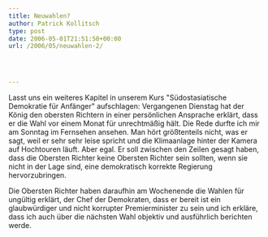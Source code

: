 ```yaml
---
title: Neuwahlen?
author: Patrick Kollitsch
type: post
date: 2006-05-01T21:51:50+00:00
url: /2006/05/neuwahlen-2/




---
```

Lasst uns ein weiteres Kapitel in unserem Kurs "Südostasiatische Demokratie für Anfänger" aufschlagen: Vergangenen Dienstag hat der König den obersten Richtern in einer persönlichen Ansprache erklärt, dass er die Wahl vor einem Monat für unrechtmäßig hält. Die Rede durfte ich mir am Sonntag im Fernsehen ansehen. Man hört größtenteils nicht, was er sagt, weil er sehr sehr leise spricht und die Klimaanlage hinter der Kamera auf Hochtouren läuft. Aber egal. Er soll zwischen den Zeilen gesagt haben, dass die Obersten Richter keine Obersten Richter sein sollten, wenn sie nicht in der Lage sind, eine demokratisch korrekte Regierung hervorzubringen.

Die Obersten Richter haben daraufhin am Wochenende die Wahlen für ungültig erklärt, der Chef der Demokraten, dass er bereit ist ein glaubwürdiger und nicht korrupter Premierminister zu sein und ich erkläre, dass ich auch über die nächsten Wahl objektiv und ausführlich berichten werde.
